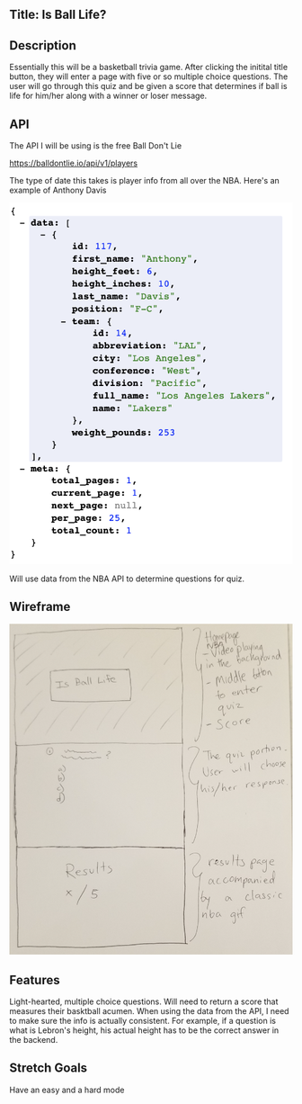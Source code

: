 ## Title: Is Ball Life?

## Description 

Essentially this will be a basketball trivia game. After clicking the initital title button, they will enter a page with five or so multiple choice questions. The user will go through this quiz and be given a score that determines if ball is life for him/her along with a winner or loser message.

## API
The API I will be using is the free Ball Don't Lie 

https://balldontlie.io/api/v1/players

The type of date this takes is player info from all over the NBA. Here's an example of Anthony Davis

![](./resources/AnthonyDavisStats.png)

Will use data from the NBA API to determine questions for quiz. 

## Wireframe

![](./resources/wireframe.png)

## Features

Light-hearted, multiple choice questions. Will need to return a score that measures their basktball acumen. When using the data from the API, I need to make sure the info is actually consistent. For example, if a question is what is Lebron's height, his actual height has to be the correct answer in the backend.


## Stretch Goals
Have an easy and a hard mode